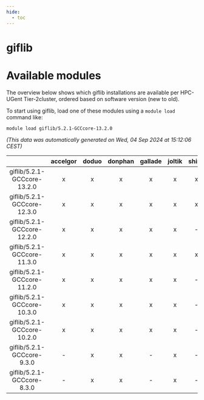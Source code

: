 ```yaml
---
hide:
  - toc
---
```


giflib
======

# Available modules


The overview below shows which giflib installations are available per HPC-UGent Tier-2cluster, ordered based on software version (new to old).

To start using giflib, load one of these modules using a `module load` command like:

```shell
module load giflib/5.2.1-GCCcore-13.2.0
```

*(This data was automatically generated on Wed, 04 Sep 2024 at 15:12:06 CEST)*  

| |accelgor|doduo|donphan|gallade|joltik|shinx|skitty|
| :---: | :---: | :---: | :---: | :---: | :---: | :---: | :---: |
|giflib/5.2.1-GCCcore-13.2.0|x|x|x|x|x|x|x|
|giflib/5.2.1-GCCcore-12.3.0|x|x|x|x|x|x|x|
|giflib/5.2.1-GCCcore-12.2.0|x|x|x|x|x|-|x|
|giflib/5.2.1-GCCcore-11.3.0|x|x|x|x|x|x|x|
|giflib/5.2.1-GCCcore-11.2.0|x|x|x|x|x|-|x|
|giflib/5.2.1-GCCcore-10.3.0|x|x|x|x|x|-|x|
|giflib/5.2.1-GCCcore-10.2.0|x|x|x|x|x|-|x|
|giflib/5.2.1-GCCcore-9.3.0|-|x|x|-|x|-|x|
|giflib/5.2.1-GCCcore-8.3.0|-|x|x|-|x|-|x|

